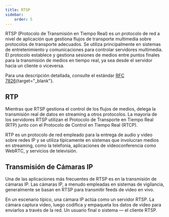```yaml
---
title: RTSP
sidebar:
    order: 5
---
```


RTSP (Protocolo de Transmisión en Tiempo Real) es un protocolo de red a nivel de aplicación que gestiona flujos de transporte multimedia sobre protocolos de transporte adecuados. Se utiliza principalmente en sistemas de entretenimiento y comunicaciones para controlar servidores multimedia. El protocolo establece y gestiona sesiones de medios entre puntos finales para la transmisión de medios en tiempo real, ya sea desde el servidor hacia un cliente o viceversa.

Para una descripción detallada, consulte el estándar [RFC 7826](https://www.rfc-editor.org/rfc/rfc7826){target="_blank"}.

## RTP

Mientras que RTSP gestiona el control de los flujos de medios, delega la transmisión real de datos en streaming a otros protocolos. La mayoría de los servidores RTSP utilizan el Protocolo de Transporte en Tiempo Real (RTP) junto con el Protocolo de Control en Tiempo Real (RTCP).

RTP es un protocolo de red empleado para la entrega de audio y video sobre redes IP y se utiliza típicamente en sistemas que involucran medios en streaming, como la telefonía, aplicaciones de videoconferencia como WebRTC, y servicios de televisión.

## Transmisión de Cámaras IP

Una de las aplicaciones más frecuentes de RTSP es en la transmisión de cámaras IP. Las cámaras IP, a menudo empleadas en sistemas de vigilancia, generalmente se basan en RTSP para transmitir feeds de video en vivo.

En un escenario típico, una cámara IP actúa como un servidor RTSP. La cámara captura video, luego codifica y empaqueta los datos de video para enviarlos a través de la red. Un usuario final o sistema — el cliente RTSP.